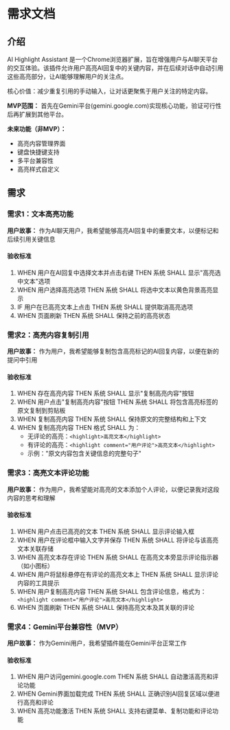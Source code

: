 # 需求文档

## 介绍

AI Highlight Assistant 是一个Chrome浏览器扩展，旨在增强用户与AI聊天平台的交互体验。该插件允许用户高亮AI回复中的关键内容，并在后续对话中自动引用这些高亮部分，让AI能够理解用户的关注点。

核心价值：减少重复引用的手动输入，让对话更聚焦于用户关注的特定内容。

**MVP范围：** 首先在Gemini平台(gemini.google.com)实现核心功能，验证可行性后再扩展到其他平台。

**未来功能（非MVP）：**
- 高亮内容管理界面
- 键盘快捷键支持
- 多平台兼容性
- 高亮样式自定义

## 需求

### 需求1：文本高亮功能
**用户故事：** 作为AI聊天用户，我希望能够高亮AI回复中的重要文本，以便标记和后续引用关键信息

#### 验收标准
1. WHEN 用户在AI回复中选择文本并点击右键 THEN 系统 SHALL 显示"高亮选中文本"选项
2. WHEN 用户选择高亮选项 THEN 系统 SHALL 将选中文本以黄色背景高亮显示
3. IF 用户在已高亮文本上点击 THEN 系统 SHALL 提供取消高亮选项
4. WHEN 页面刷新 THEN 系统 SHALL 保持之前的高亮状态

### 需求2：高亮内容复制引用
**用户故事：** 作为用户，我希望能够复制包含高亮标记的AI回复内容，以便在新的提问中引用

#### 验收标准
1. WHEN 存在高亮内容 THEN 系统 SHALL 显示"复制高亮内容"按钮
2. WHEN 用户点击"复制高亮内容"按钮 THEN 系统 SHALL 将包含高亮标签的原文复制到剪贴板
3. WHEN 复制高亮内容 THEN 系统 SHALL 保持原文的完整结构和上下文
4. WHEN 复制高亮内容 THEN 格式 SHALL 为：
   - 无评论的高亮：`<highlight>高亮文本</highlight>`
   - 有评论的高亮：`<highlight comment="用户评论">高亮文本</highlight>`
   - 示例："原文内容包含<highlight comment="这很重要">关键信息</highlight>的完整句子"

### 需求3：高亮文本评论功能
**用户故事：** 作为用户，我希望能对高亮的文本添加个人评论，以便记录我对这段内容的思考和理解

#### 验收标准
1. WHEN 用户点击已高亮的文本 THEN 系统 SHALL 显示评论输入框
2. WHEN 用户在评论框中输入文字并保存 THEN 系统 SHALL 将评论与该高亮文本关联存储
3. WHEN 高亮文本存在评论 THEN 系统 SHALL 在高亮文本旁显示评论指示器（如小图标）
4. WHEN 用户将鼠标悬停在有评论的高亮文本上 THEN 系统 SHALL 显示评论内容的工具提示
5. WHEN 用户复制高亮内容 THEN 系统 SHALL 包含评论信息，格式为：`<highlight comment="用户评论">高亮文本</highlight>`
6. WHEN 页面刷新 THEN 系统 SHALL 保持高亮文本及其关联的评论

### 需求4：Gemini平台兼容性（MVP）
**用户故事：** 作为Gemini用户，我希望插件能在Gemini平台正常工作

#### 验收标准
1. WHEN 用户访问gemini.google.com THEN 系统 SHALL 自动激活高亮和评论功能
2. WHEN Gemini界面加载完成 THEN 系统 SHALL 正确识别AI回复区域以便进行高亮和评论
3. WHEN 高亮功能激活 THEN 系统 SHALL 支持右键菜单、复制功能和评论功能

